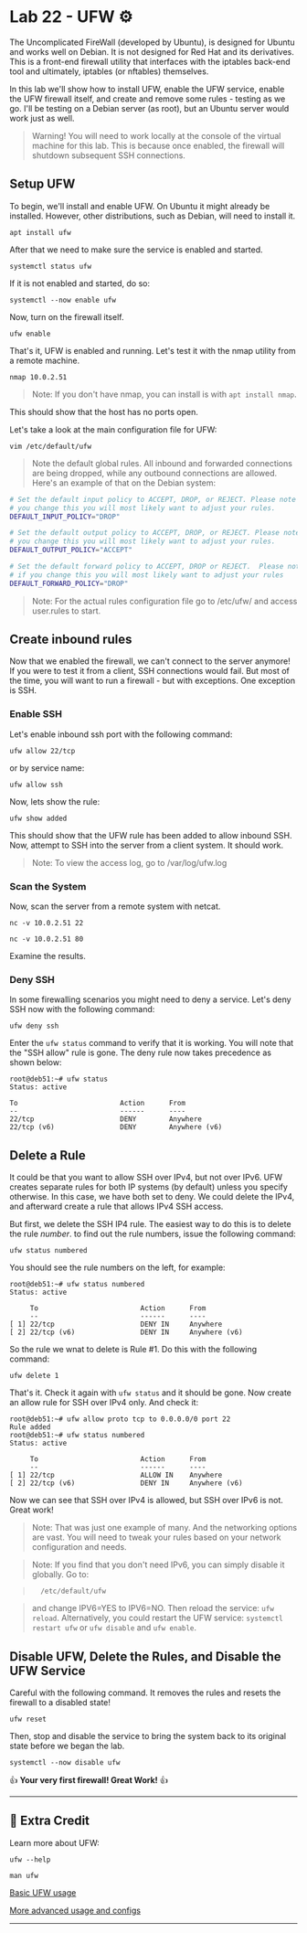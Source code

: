 # Lab 22 - UFW ⚙️

The Uncomplicated FireWall (developed by Ubuntu), is designed for Ubuntu and works well on Debian. It is not designed for Red Hat and its derivatives.
This is a front-end firewall utility that interfaces with the iptables back-end tool and ultimately, iptables (or nftables) themselves.

In this lab we'll show how to install UFW, enable the UFW service, enable the UFW firewall itself, and create and remove some rules - testing as we go. I'll be testing on a Debian server (as root), but an Ubuntu server would work just as well.

> Warning! You will need to work locally at the console of the virtual machine for this lab. This is because once enabled, the firewall will shutdown subsequent SSH connections.

## Setup UFW

To begin, we'll install and enable UFW. On Ubuntu it might already be installed. However, other distributions, such as Debian, will need to install it.

`apt install ufw`

After that we need to make sure the service is enabled and started.

`systemctl status ufw`

If it is not enabled and started, do so:

`systemctl --now enable ufw`

Now, turn on the firewall itself.

`ufw enable`

That's it, UFW is enabled and running. Let's test it with the nmap utility from a remote machine.

`nmap 10.0.2.51`

> Note: If you don't have nmap, you can install is with `apt install nmap`.

This should show that the host has no ports open.

Let's take a look at the main configuration file for UFW:

`vim /etc/default/ufw`

>	Note the default global rules. All inbound and forwarded connections are being dropped, while any outbound connections are allowed. Here's an example of that on the Debian system:

```bash
# Set the default input policy to ACCEPT, DROP, or REJECT. Please note that if
# you change this you will most likely want to adjust your rules.
DEFAULT_INPUT_POLICY="DROP"

# Set the default output policy to ACCEPT, DROP, or REJECT. Please note that if
# you change this you will most likely want to adjust your rules.
DEFAULT_OUTPUT_POLICY="ACCEPT"

# Set the default forward policy to ACCEPT, DROP or REJECT.  Please note that
# if you change this you will most likely want to adjust your rules
DEFAULT_FORWARD_POLICY="DROP"
```

> Note: For the actual rules configuration file go to /etc/ufw/ and access user.rules to start.

## Create inbound rules

Now that we enabled the firewall, we can't connect to the server anymore! If you were to test it from a client, SSH connections would fail. But most of the time, you will want to run a firewall - but with exceptions. One exception is SSH.

### Enable SSH

Let's enable inbound ssh port with the following command:

`ufw allow 22/tcp`

or by service name:

`ufw allow ssh`

Now, lets show the rule:

`ufw show added`

This should show that the UFW rule has been added to allow inbound SSH. Now, attempt to SSH into the server from a client system. It should work.

> Note:	To view the access log, go to /var/log/ufw.log

### Scan the System

Now, scan the server from a remote system with netcat.

`nc -v 10.0.2.51 22`

`nc -v 10.0.2.51 80`

Examine the results.

### Deny SSH

In some firewalling scenarios you might need to deny a service. Let's deny SSH now with the following command:

`ufw deny ssh`

Enter the `ufw status` command to verify that it is working. You will note that the "SSH allow" rule is gone. The deny rule now takes precedence as shown below:

```console
root@deb51:~# ufw status
Status: active

To                         Action      From
--                         ------      ----
22/tcp                     DENY        Anywhere                  
22/tcp (v6)                DENY        Anywhere (v6)   
```

## Delete a Rule

It could be that you want to allow SSH over IPv4, but not over IPv6. UFW creates separate rules for both IP systems (by default) unless you specify otherwise. In this case, we have both set to deny. We could delete the IPv4, and afterward create a rule that allows IPv4 SSH access.

But first, we delete the SSH IP4 rule. The easiest way to do this is to delete the rule *number*. to find out the rule numbers, issue the following command:

`ufw status numbered`

You should see the rule numbers on the left, for example: 

```console
root@deb51:~# ufw status numbered
Status: active

     To                         Action      From
     --                         ------      ----
[ 1] 22/tcp                     DENY IN     Anywhere                  
[ 2] 22/tcp (v6)                DENY IN     Anywhere (v6)   
```

So the rule we wnat to delete is Rule #1. Do this with the following command:

`ufw delete 1`

That's it. Check it again with `ufw status` and it should be gone. Now create an allow rule for SSH over IPv4 only. And check it:

```console
root@deb51:~# ufw allow proto tcp to 0.0.0.0/0 port 22
Rule added
root@deb51:~# ufw status numbered
Status: active

     To                         Action      From
     --                         ------      ----
[ 1] 22/tcp                     ALLOW IN    Anywhere                  
[ 2] 22/tcp (v6)                DENY IN     Anywhere (v6)    
```
	
Now we can see that SSH over IPv4 is allowed, but SSH over IPv6 is not. Great work!

> Note:	That was just one example of many. And the networking options are vast. You will need to tweak your rules based on your network configuration and needs.

> Note: If you find that you don't need IPv6, you can simply disable it globally. Go to:

>		/etc/default/ufw

>and change IPV6=YES to IPV6=NO. Then reload the service: `ufw reload`. Alternatively, you could restart the UFW service: `systemctl restart ufw` or `ufw disable` and `ufw enable`.

## Disable UFW, Delete the Rules, and Disable the UFW Service

Careful with the following command. It removes the rules and resets the firewall to a disabled state!

`ufw reset`

Then, stop and disable the service to bring the system back to its original state before we began the lab.

`systemctl --now disable ufw`

👍 **Your very first firewall! Great Work!** 👍

---

## 📃 Extra Credit

Learn more about UFW:

`ufw --help`

`man ufw`

[Basic UFW usage](https://help.ubuntu.com/community/UFW)

[More advanced usage and configs](https://wiki.ubuntu.com/UncomplicatedFirewall)

---
